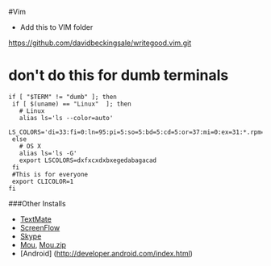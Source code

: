 

#Vim 

- Add this to VIM folder 

https://github.com/davidbeckingsale/writegood.vim.git





# don't do this for dumb terminals
```
if [ "$TERM" != "dumb" ]; then
 if [ $(uname) == "Linux"  ]; then
   # Linux
   alias ls='ls --color=auto'
   LS_COLORS='di=33:fi=0:ln=95:pi=5:so=5:bd=5:cd=5:or=37:mi=0:ex=31:*.rpm=90'
 else
   # OS X   
   alias ls='ls -G'
   export LSCOLORS=dxfxcxdxbxegedabagacad
 fi
 #This is for everyone       
 export CLICOLOR=1
fi
```

###Other Installs

- [TextMate](http://macromates.com/)
- [ScreenFlow](http://www.telestream.net/screenflow/overview.htm)
- [Skype](http://www.skype.com)
- [Mou](http://mouapp.com/ ), [Mou.zip](http://mouapp.com/download/Mou.zip) 
- [Android] (http://developer.android.com/index.html)



